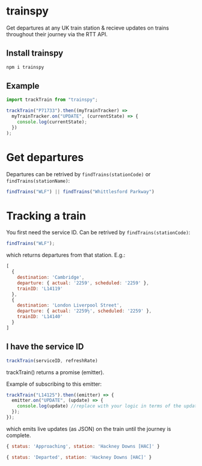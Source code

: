 # trainspy
Get departures at any UK train station & recieve updates on trains throughout their journey via the RTT API.

## Install trainspy
```js
npm i trainspy
```
## Example
```js
import trackTrain from "trainspy";

trackTrain("P71733").then((myTrainTracker) =>
  myTrainTracker.on("UPDATE", (currentState) => {
    console.log(currentState);
  })
);
```
# Get departures
Departures can be retrived by ```findTrains(stationCode)``` or ```findTrains(stationName)```:
```js
findTrains("WLF") || findTrains("Whittlesford Parkway")
```

# Tracking a train
You first need the service ID.
Can be retrived by ```findTrains(stationCode)```:
```js
findTrains("WLF");
```
which returns departures from that station. E.g.:
```js
[
  {
    destination: 'Cambridge',
    departure: { actual: '2259', scheduled: '2259' },
    trainID: 'L14119'
  },
  {
    destination: 'London Liverpool Street',
    departure: { actual: '2259½', scheduled: '2259' },
    trainID: 'L14140'
  }
]
```
## I have the service ID
```js
trackTrain(serviceID, refreshRate)
```
trackTrain() returns a promise (emitter). 

Example of subscribing to this emitter:
```js
trackTrain("L14125").then((emitter) => {
  emitter.on("UPDATE", (update) => {
    console.log(update) //replace with your logic in terms of the update
  });
});
```
which emits live updates (as JSON) on the train until the journey is complete.
```js
{ status: 'Approaching', station: 'Hackney Downs [HAC]' }
```
```js
{ status: 'Departed', station: 'Hackney Downs [HAC]' }
```
